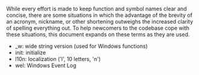 While every effort is made to keep function and symbol names clear and concise,
there are some situations in which the advantage of the brevity of an acronym,
nickname, or other shortening outweighs the increased clarity of spelling
everything out. To help newcomers to the codebase cope with these situations,
this document expands on these terms as they are used.

 * _w: wide string version (used for Windows functions)
 * init: initialize
 * l10n: localization ('l', 10 letters, 'n')
 * wel: Windows Event Log
